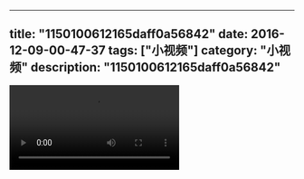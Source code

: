 
---
title: "1150100612165daff0a56842"
date: 2016-12-09-00-47-37
tags: ["小视频"]
category: "小视频"
description: "1150100612165daff0a56842"
---
<video src="http://ohtsqip0g.bkt.clouddn.com/1150100612165daff0a56842.mp4" controls="controls"></video>
